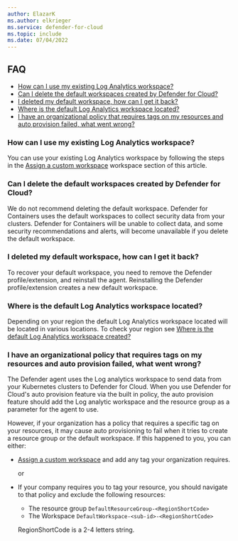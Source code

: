 ```yaml
---
author: ElazarK
ms.author: elkrieger
ms.service: defender-for-cloud
ms.topic: include
ms.date: 07/04/2022
---
```


## FAQ

- [How can I use my existing Log Analytics workspace?](#how-can-i-use-my-existing-log-analytics-workspace)
- [Can I delete the default workspaces created by Defender for Cloud?](#can-i-delete-the-default-workspaces-created-by-defender-for-cloud)
- [I deleted my default workspace, how can I get it back?](#i-deleted-my-default-workspace-how-can-i-get-it-back)
- [Where is the default Log Analytics workspace located?](#where-is-the-default-log-analytics-workspace-located)
- [I have an organizational policy that requires tags on my resources and auto provision failed, what went wrong?](#i-have-an-organizational-policy-that-requires-tags-on-my-resources-and-auto-provision-failed-what-went-wrong)

### How can I use my existing Log Analytics workspace?

You can use your existing Log Analytics workspace by following the steps in the [Assign a custom workspace](../defender-for-containers-enable.md?pivots=defender-for-container-aks&tabs=aks-deploy-portal%2ck8s-deploy-asc%2ck8s-verify-asc%2ck8s-remove-arc%2caks-removeprofile-api#assign-a-custom-workspace) workspace section of this article.

### Can I delete the default workspaces created by Defender for Cloud? 

We do not recommend deleting the default workspace. Defender for Containers uses the default workspaces to collect security data from your clusters. Defender for Containers will be unable to collect data, and some security recommendations and alerts, will become unavailable if you delete the default workspace. 

### I deleted my default workspace, how can I get it back?

To recover your default workspace, you need to remove the Defender profile/extension, and reinstall the agent. Reinstalling the Defender profile/extension creates a new default workspace.

### Where is the default Log Analytics workspace located?

Depending on your region the default Log Analytics workspace located will be located in various locations. To check your region see [Where is the default Log Analytics workspace created?](../faq-data-collection-agents.yml)

### I have an organizational policy that requires tags on my resources and auto provision failed, what went wrong?

The Defender agent uses the Log analytics workspace to send data from your Kubernetes clusters to Defender for Cloud. When you use Defender for Cloud's auto provision feature via the built in policy, the auto provision feature should add the Log analytic workspace and the resource group as a parameter for the agent to use.

However, if your organization has a policy that requires a specific tag on your resources, it may cause auto provisioning to fail when it tries to create a resource group or the default workspace. If this happened to you, you can either:

- [Assign a custom workspace](../defender-for-containers-enable.md?pivots=defender-for-container-aks&tabs=aks-deploy-portal%2ck8s-deploy-asc%2ck8s-verify-asc%2ck8s-remove-arc%2caks-removeprofile-api#assign-a-custom-workspace) and add any tag your organization requires.

    or 

- If your company requires you to tag your resource, you should navigate to that policy and exclude the following resources:
    - The resource group `DefaultResourceGroup-<RegionShortCode>`
    - The Workspace  `DefaultWorkspace-<sub-id>-<RegionShortCode>` 

    RegionShortCode is a 2-4 letters string.
    